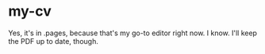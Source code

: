 # my-cv
Yes, it's in .pages, because that's my go-to editor right now. I know. I'll keep the PDF up to date, though.
